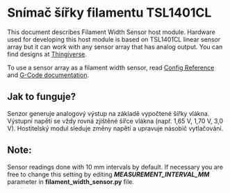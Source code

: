 # Snímač šířky filamentu TSL1401CL

This document describes Filament Width Sensor host module. Hardware used for developing this host module is based on TSL1401CL linear sensor array but it can work with any sensor array that has analog output. You can find designs at [Thingiverse](https://www.thingiverse.com/search?q=filament%20width%20sensor).

To use a sensor array as a filament width sensor, read [Config Reference](Config_Reference.md#tsl1401cl_filament_width_sensor) and [G-Code documentation](G-Codes.md#hall_filament_width_sensor).

## Jak to funguje?

Senzor generuje analogový výstup na základě vypočtené šířky vlákna. Výstupní napětí se vždy rovná zjištěné šířce vlákna (např. 1,65 V, 1,70 V, 3,0 V). Hostitelský modul sleduje změny napětí a upravuje násobič vytlačování.

## Note:

Sensor readings done with 10 mm intervals by default. If necessary you are free to change this setting by editing ***MEASUREMENT_INTERVAL_MM*** parameter in **filament_width_sensor.py** file.
